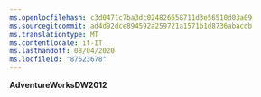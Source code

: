 ```yaml
---
ms.openlocfilehash: c3d0471c7ba3dc024826658711d3e56510d03a09
ms.sourcegitcommit: ad4d92dce894592a259721a1571b1d8736abacdb
ms.translationtype: MT
ms.contentlocale: it-IT
ms.lasthandoff: 08/04/2020
ms.locfileid: "87623678"
---
```

**AdventureWorksDW2012**
